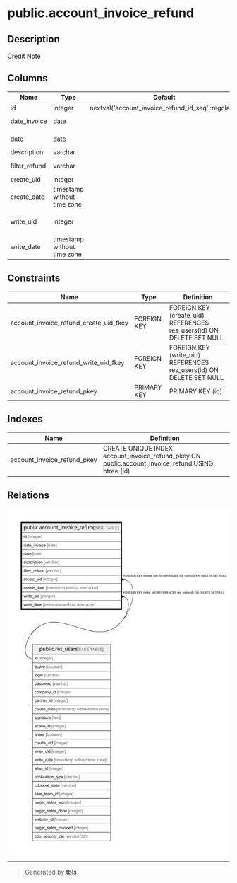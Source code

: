 # public.account_invoice_refund

## Description

Credit Note

## Columns

| Name | Type | Default | Nullable | Children | Parents | Comment |
| ---- | ---- | ------- | -------- | -------- | ------- | ------- |
| id | integer | nextval('account_invoice_refund_id_seq'::regclass) | false |  |  |  |
| date_invoice | date |  | false |  |  | Credit Note Date |
| date | date |  | true |  |  | Accounting Date |
| description | varchar |  | false |  |  | Reason |
| filter_refund | varchar |  | false |  |  | Credit Method |
| create_uid | integer |  | true |  | [public.res_users](public.res_users.md) | Created by |
| create_date | timestamp without time zone |  | true |  |  | Created on |
| write_uid | integer |  | true |  | [public.res_users](public.res_users.md) | Last Updated by |
| write_date | timestamp without time zone |  | true |  |  | Last Updated on |

## Constraints

| Name | Type | Definition |
| ---- | ---- | ---------- |
| account_invoice_refund_create_uid_fkey | FOREIGN KEY | FOREIGN KEY (create_uid) REFERENCES res_users(id) ON DELETE SET NULL |
| account_invoice_refund_write_uid_fkey | FOREIGN KEY | FOREIGN KEY (write_uid) REFERENCES res_users(id) ON DELETE SET NULL |
| account_invoice_refund_pkey | PRIMARY KEY | PRIMARY KEY (id) |

## Indexes

| Name | Definition |
| ---- | ---------- |
| account_invoice_refund_pkey | CREATE UNIQUE INDEX account_invoice_refund_pkey ON public.account_invoice_refund USING btree (id) |

## Relations

![er](public.account_invoice_refund.svg)

---

> Generated by [tbls](https://github.com/k1LoW/tbls)
